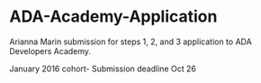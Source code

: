 # ADA-Academy-Application
Arianna Marin submission for steps 1, 2, and 3 application to ADA Developers Academy. 

January 2016 cohort- Submission deadline Oct 26
